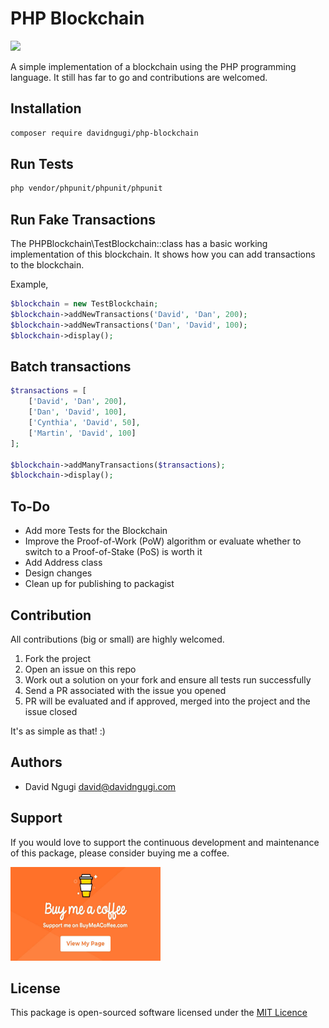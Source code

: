 # PHP Blockchain

<a href = "https://travis-ci.org/DavidNgugi/php-blockchain" title = "Buy Me a Coffee" target="_blank"><img src="https://travis-ci.org/DavidNgugi/php-blockchain.svg?branch=master"/></a>

A simple implementation of a blockchain using the PHP programming language. It still has far to go and contributions are welcomed.

## Installation

```bash
composer require davidngugi/php-blockchain
```

## Run Tests

```bash
php vendor/phpunit/phpunit/phpunit
```

## Run Fake Transactions

The PHPBlockchain\TestBlockchain::class has a basic working implementation of this blockchain. It shows how you can add transactions to the blockchain.

Example,

```php
$blockchain = new TestBlockchain;
$blockchain->addNewTransactions('David', 'Dan', 200);
$blockchain->addNewTransactions('Dan', 'David', 100);
$blockchain->display();
```

## Batch transactions

```php
$transactions = [
    ['David', 'Dan', 200],
    ['Dan', 'David', 100],
    ['Cynthia', 'David', 50],
    ['Martin', 'David', 100]
];

$blockchain->addManyTransactions($transactions);
$blockchain->display();
```

## To-Do

* Add more Tests for the Blockchain
* Improve the Proof-of-Work (PoW) algorithm or evaluate whether to switch to a Proof-of-Stake (PoS) is worth it
* Add Address class
* Design changes
* Clean up for publishing to packagist

## Contribution

All contributions (big or small) are highly welcomed.

1. Fork the project
2. Open an issue on this repo
3. Work out a solution on your fork and ensure all tests run successfully
4. Send a PR associated with the issue you opened
5. PR will be evaluated and if approved, merged into the project and the issue closed

It's as simple as that! :)

## Authors

* David Ngugi <david@davidngugi.com>

## Support

If you would love to support the continuous development and maintenance of this package, please consider buying me a coffee.

<a href = "https://www.buymeacoffee.com/DavidNgugi" title = "Buy Me a Coffee" target="_blank"><img src="https://github.com/DavidNgugi/php-blockchain/blob/master/coffee.jpg?raw=true" width="240px" height ="150px"/></a>

## License

This package is open-sourced software licensed under the [MIT Licence](https://github.com/DavidNgugi/php-blockchain/blob/master/LICENSE)

